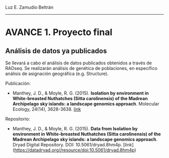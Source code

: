 Luz E. Zamudio Beltrán

___


AVANCE 1. Proyecto final
===

Análisis de datos ya publicados
---

Se llevará a cabo el análisis de datos publicados obtenidos a través de RADseq. Se realizarán análisis de genética de poblaciones, en específico análisis de asignación geográfica (e.g. Structure).  

Publicación:

- Manthey, J. D., & Moyle, R. G. (2015). **Isolation by environment in White‐breasted Nuthatches (Sitta carolinensis) of the Madrean Archipelago sky islands: a landscape genomics approach**. Molecular Ecology, 24(14), 3628-3638. [link](https://onlinelibrary.wiley.com/doi/full/10.1111/mec.13258)

Repositorio:

- Manthey, J. D., & Moyle, R. G. (2015). **Data from Isolation by environment in White‐breasted Nuthatches (Sitta carolinensis) of the Madrean Archipelago sky islands: a landscape genomics approach**. Dryad Digital Repository. DOI: 10.5061/dryad.8hm4p. [link] (https://datadryad.org//resource/doi:10.5061/dryad.8hm4p)
